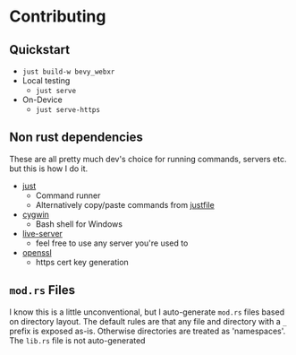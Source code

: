 # Contributing

## Quickstart
- `just build-w bevy_webxr`
- Local testing
	- `just serve`
- On-Device
	- `just serve-https`

## Non rust dependencies

These are all pretty much dev's choice for running commands, servers etc. but this is how I do it.

- [just](https://github.com/casey/just)
	- Command runner
	- Alternatively copy/paste commands from [justfile](./justfile)
- [cygwin](https://www.cygwin.com/)
	- Bash shell for Windows
- [live-server](https://www.npmjs.com/package/live-server)
	- feel free to use any server you're used to
- [openssl](https://www.openssl.org/)
	- https cert key generation


## `mod.rs` Files

I know this is a little unconventional, but I auto-generate `mod.rs` files based on directory layout. The default rules are that any file and directory with a `_` prefix is exposed as-is. Otherwise directories are treated as 'namespaces'. The `lib.rs` file is not auto-generated 